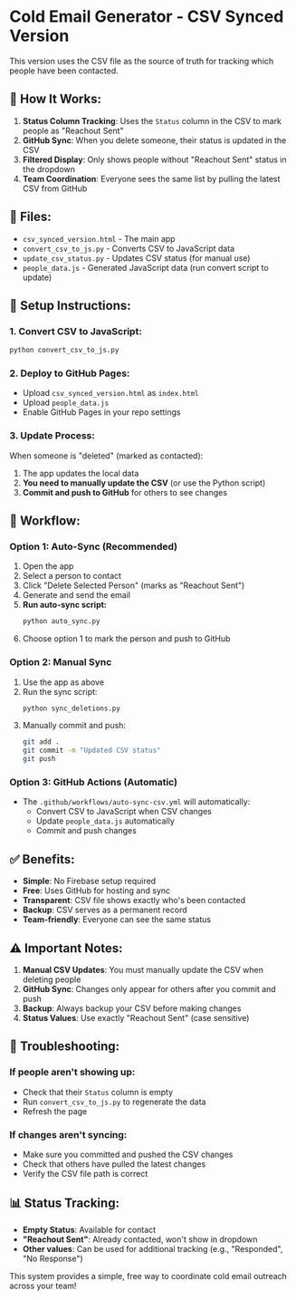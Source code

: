 # Cold Email Generator - CSV Synced Version

This version uses the CSV file as the source of truth for tracking which people have been contacted.

## 🎯 **How It Works:**

1. **Status Column Tracking**: Uses the `Status` column in the CSV to mark people as "Reachout Sent"
2. **GitHub Sync**: When you delete someone, their status is updated in the CSV
3. **Filtered Display**: Only shows people without "Reachout Sent" status in the dropdown
4. **Team Coordination**: Everyone sees the same list by pulling the latest CSV from GitHub

## 📁 **Files:**

- `csv_synced_version.html` - The main app
- `convert_csv_to_js.py` - Converts CSV to JavaScript data
- `update_csv_status.py` - Updates CSV status (for manual use)
- `people_data.js` - Generated JavaScript data (run convert script to update)

## 🚀 **Setup Instructions:**

### 1. **Convert CSV to JavaScript:**
```bash
python convert_csv_to_js.py
```

### 2. **Deploy to GitHub Pages:**
- Upload `csv_synced_version.html` as `index.html`
- Upload `people_data.js`
- Enable GitHub Pages in your repo settings

### 3. **Update Process:**
When someone is "deleted" (marked as contacted):
1. The app updates the local data
2. **You need to manually update the CSV** (or use the Python script)
3. **Commit and push to GitHub** for others to see changes

## 🔄 **Workflow:**

### **Option 1: Auto-Sync (Recommended)**
1. Open the app
2. Select a person to contact
3. Click "Delete Selected Person" (marks as "Reachout Sent")
4. Generate and send the email
5. **Run auto-sync script:**
   ```bash
   python auto_sync.py
   ```
6. Choose option 1 to mark the person and push to GitHub

### **Option 2: Manual Sync**
1. Use the app as above
2. Run the sync script:
   ```bash
   python sync_deletions.py
   ```
3. Manually commit and push:
   ```bash
   git add .
   git commit -m "Updated CSV status"
   git push
   ```

### **Option 3: GitHub Actions (Automatic)**
- The `.github/workflows/auto-sync-csv.yml` will automatically:
  - Convert CSV to JavaScript when CSV changes
  - Update `people_data.js` automatically
  - Commit and push changes

## ✅ **Benefits:**

- **Simple**: No Firebase setup required
- **Free**: Uses GitHub for hosting and sync
- **Transparent**: CSV file shows exactly who's been contacted
- **Backup**: CSV serves as a permanent record
- **Team-friendly**: Everyone can see the same status

## ⚠️ **Important Notes:**

1. **Manual CSV Updates**: You must manually update the CSV when deleting people
2. **GitHub Sync**: Changes only appear for others after you commit and push
3. **Backup**: Always backup your CSV before making changes
4. **Status Values**: Use exactly "Reachout Sent" (case sensitive)

## 🔧 **Troubleshooting:**

### **If people aren't showing up:**
- Check that their `Status` column is empty
- Run `convert_csv_to_js.py` to regenerate the data
- Refresh the page

### **If changes aren't syncing:**
- Make sure you committed and pushed the CSV changes
- Check that others have pulled the latest changes
- Verify the CSV file path is correct

## 📊 **Status Tracking:**

- **Empty Status**: Available for contact
- **"Reachout Sent"**: Already contacted, won't show in dropdown
- **Other values**: Can be used for additional tracking (e.g., "Responded", "No Response")

This system provides a simple, free way to coordinate cold email outreach across your team! 